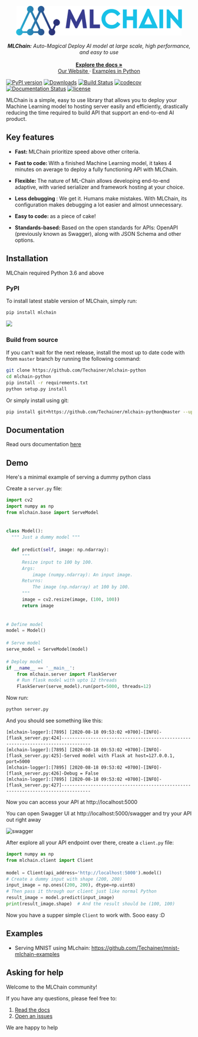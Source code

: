 <p align="center">
  <a href="https://mlchain.ml" target="_blank">
    <img src="docs/img/logo.png" target="_blank" height="80"/>
  </a><br><br>
  <i> <strong>MLChain:</strong> Auto-Magical Deploy AI model at large scale, high performance, and easy to use </i> <br>
  <a href="https://mlchain.readthedocs.io/en/latest/?" target="_blank">
  <br>
    <strong> Explore the docs » </strong>
  </a> <br>
  <a href="https://mlchain.ml" target="_blank"> Our Website </a>
    ·
  <a href="https://github.com/techainer/examples-python" target="_blank"> Examples in Python </a>
</p>


[![PyPI version](https://badge.fury.io/py/mlchain.svg)](https://badge.fury.io/py/mlchain)
[![Downloads](https://pepy.tech/badge/mlchain)](https://pepy.tech/project/mlchain)
[![Build Status](https://travis-ci.org/Techainer/mlchain-python.svg?branch=master)](https://travis-ci.org/Techainer/mlchain-python)
[![codecov](https://codecov.io/gh/Techainer/mlchain-python/branch/master/graph/badge.svg)](https://codecov.io/gh/Techainer/mlchain-python)
[![Documentation Status](https://readthedocs.org/projects/mlchain/badge/?version=latest)](https://mlchain.readthedocs.io/en/latest/?badge=latest)
[![license](https://img.shields.io/badge/License-MIT-blue.svg)](https://github.com/Techainer/mlchain-python/blob/master/LICENSE)
</div>


MLChain is a simple, easy to use library that allows you to deploy your Machine Learning
model to hosting server easily and efficiently, drastically reducing the time required 
to build API that support an end-to-end AI product.

## Key features

- <b> Fast: </b> MLChain prioritize speed above other criteria.

- <b> Fast to code: </b> With a finished Machine Learning model, it takes 4 minutes on average 
  to deploy a fully functioning API with MLChain.

- <b> Flexible: </b> The nature of ML-Chain allows developing end-to-end adaptive, with 
  varied serializer and framework hosting at your choice.

- <b> Less debugging </b>: We get it. Humans make mistakes. With MLChain, its configuration makes debugging a lot easier and almost unnecessary.

- <b> Easy to code: </b> as a piece of cake!

- <b> Standards-based: </b> Based on the open standards for APIs: OpenAPI (previously known as Swagger), along with JSON Schema and other options.


## Installation

MLChain required Python 3.6 and above

### PyPI
To install latest stable version of MLChain, simply run:
```bash
pip install mlchain
```

![](docs/img/README/mlchain.gif)

### Build from source
If you can't wait for the next release, install the most up to date code with from `master` branch by running the following command:
```bash
git clone https://github.com/Techainer/mlchain-python
cd mlchain-python
pip install -r requirements.txt
python setup.py install
```
Or simply install using git:
```bash
pip install git+https://github.com/Techainer/mlchain-python@master --upgrade
```

## Documentation
Read ours documentation [here](https://mlchain.readthedocs.io/en/latest/?)


## Demo
Here's a minimal example of serving a dummy python class

Create a `server.py` file:

```python
import cv2
import numpy as np
from mlchain.base import ServeModel


class Model():
  """ Just a dummy model """

  def predict(self, image: np.ndarray):
      """
      Resize input to 100 by 100.
      Args:
          image (numpy.ndarray): An input image.
      Returns:
          The image (np.ndarray) at 100 by 100.
      """
      image = cv2.resize(image, (100, 100))
      return image


# Define model
model = Model()

# Serve model
serve_model = ServeModel(model)

# Deploy model
if __name__ == '__main__':
    from mlchain.server import FlaskServer
    # Run flask model with upto 12 threads
    FlaskServer(serve_model).run(port=5000, threads=12)
```
Now run:

```bash
python server.py
```

And you should see something like this:
```console
[mlchain-logger]:[7895] [2020-08-18 09:53:02 +0700]-[INFO]-[flask_server.py:424]---------------------------------------------------------------------------------
[mlchain-logger]:[7895] [2020-08-18 09:53:02 +0700]-[INFO]-[flask_server.py:425]-Served model with Flask at host=127.0.0.1, port=5000
[mlchain-logger]:[7895] [2020-08-18 09:53:02 +0700]-[INFO]-[flask_server.py:426]-Debug = False
[mlchain-logger]:[7895] [2020-08-18 09:53:02 +0700]-[INFO]-[flask_server.py:427]---------------------------------------------------------------------------------
```

Now you can access your API at http://localhost:5000

You can open Swagger UI at http://localhost:5000/swagger and try your API out right away

![swagger](docs/img/README/swagger.png)

After explore all your API endpoint over there, create a `client.py` file:
```python
import numpy as np
from mlchain.client import Client

model = Client(api_address='http://localhost:5000').model()
# Create a dummy input with shape (200, 200)
input_image = np.ones((200, 200), dtype=np.uint8)
# Then pass it through our client just like normal Python
result_image = model.predict(input_image)
print(result_image.shape)  # And the result should be (100, 100)
```
Now you have a supper simple `Client` to work with. Sooo easy :D

## Examples
- Serving MNIST using MLchain: https://github.com/Techainer/mnist-mlchain-examples

## Asking for help
Welcome to the MLChain community!

If you have any questions, please feel free to:
1. [Read the docs](https://mlchain.readthedocs.io/en/latest/?)
2. [Open an issues](https://github.com/Techainer/mlchain-python/issues/new)

We are happy to help